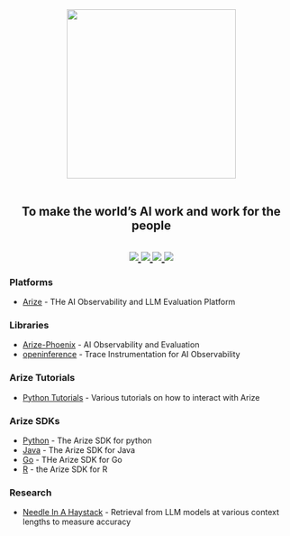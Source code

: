 <div align="center">
  <img src="https://storage.googleapis.com/arize-assets/arize-logo-white.jpg" width="300" /><br><br>
  <h2>To make the world’s AI work and work for the people<h2>
  <p align="center">
    <a
    href="https://twitter.com/arizeai">
        <img src="https://img.shields.io/badge/X/Twitter-000000?style=for-the-badge&logo=x&logoColor=white" />
    </a>
    <a href="https://www.linkedin.com/company/arizeai">
        <img src="https://img.shields.io/badge/LinkedIn-0077B5?style=for-the-badge&logo=linkedin&logoColor=white" />
    </a>
    <a href="https://join.slack.com/t/arize-ai/shared_invite/zt-1px8dcmlf-fmThhDFD_V_48oU7ALan4Q">
        <img src="https://img.shields.io/badge/Slack-4A154B?style=for-the-badge&logo=slack&logoColor=white" />
    </a>
    <a href="https://www.youtube.com/@arizeai">
        <img src="https://img.shields.io/badge/YouTube-FF0000?style=for-the-badge&logo=youtube&logoColor=white" />
    </a>
  </p>
</div>

### Platforms
- [Arize](https://arize.com/) - THe AI Observability and LLM Evaluation Platform

### Libraries
- [Arize-Phoenix](https://github.com/Arize-ai/phoenix) - AI Observability and Evaluation
- [openinference](https://github.com/Arize-ai/openinference) - Trace Instrumentation for AI Observability

### Arize Tutorials
- [Python Tutorials](https://github.com/Arize-ai/tutorials_python) - Various tutorials on how to interact with Arize

### Arize SDKs
- [Python](https://github.com/Arize-ai/client_python) - The Arize SDK for python
- [Java](https://github.com/Arize-ai/client_java) - The Arize SDK for Java
- [Go](https://github.com/Arize-ai/client_golang) - THe Arize SDK for Go
- [R](https://github.com/Arize-ai/client_r) - the Arize SDK for R

### Research
- [Needle In A Haystack](https://github.com/Arize-ai/LLMTest_NeedleInAHaystack) - Retrieval from LLM models at various context lengths to measure accuracy
